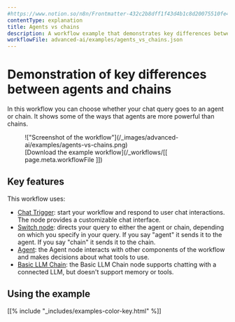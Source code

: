 ```yaml
---
#https://www.notion.so/n8n/Frontmatter-432c2b8dff1f43d4b1c8d20075510fe4
contentType: explanation
title: Agents vs chains
description: A workflow example that demonstrates key differences between agents and chains.
workflowFile: advanced-ai/examples/agents_vs_chains.json
---
```


# Demonstration of key differences between agents and chains

In this workflow you can choose whether your chat query goes to an agent or chain. It shows some of the ways that agents are more powerful than chains.


<figure markdown>
!["Screenshot of the workflow"](/_images/advanced-ai/examples/agents-vs-chains.png)
<figcaption markdown>[Download the example workflow](/_workflows/[[ page.meta.workflowFile ]])</figcaption>
</figure>

## Key features

This workflow uses:

* [Chat Trigger](/integrations/builtin/core-nodes/n8n-nodes-langchain.chattrigger/): start your workflow and respond to user chat interactions. The node provides a customizable chat interface.
* [Switch node](/integrations/builtin/core-nodes/n8n-nodes-base.switch/): directs your query to either the agent or chain, depending on which you specify in your query. If you say "agent" it sends it to the agent. If you say "chain" it sends it to the chain.
* [Agent](/integrations/builtin/cluster-nodes/root-nodes/n8n-nodes-langchain.agent/): the Agent node interacts with other components of the workflow and makes decisions about what tools to use.
* [Basic LLM Chain](/integrations/builtin/cluster-nodes/root-nodes/n8n-nodes-langchain.chainllm/): the Basic LLM Chain node supports chatting with a connected LLM, but doesn't support memory or tools.


## Using the example

[[% include "_includes/examples-color-key.html" %]]
